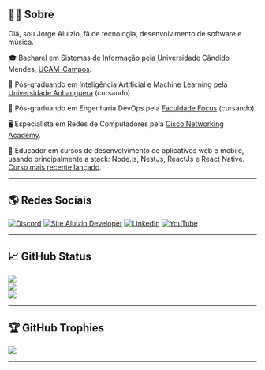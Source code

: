 ## 🧑‍💻 Sobre

Olá, sou Jorge Aluizio, fã de tecnologia, desenvolvimento de software e música.

🎓 Bacharel em Sistemas de Informação pela Universidade Cândido Mendes, [UCAM-Campos](https://www.ucam-campos.br/).

🥇 Pós-graduando em Inteligência Artificial e Machine Learning pela [Universidade Anhanguera](https://www.anhanguera.com/) (cursando).

🥇 Pós-graduando em Engenharia DevOps pela [Faculdade Focus](https://www.faculdadefocus.com.br/) (cursando).

🖥️ Especialista em Redes de Computadores pela [Cisco Networking Academy](https://www.netacad.com/).

📝 Educador em cursos de desenvolvimento de aplicativos web e mobile, usando principalmente a stack: Node.js, NestJs, ReactJs e React Native. [Curso mais recente lançado](https://www.conexnetworks.com.br/).

---

## 🌎 Redes Sociais

[![Discord](https://img.shields.io/badge/Discord-%237289DA.svg?logo=discord&logoColor=white)](https://discord.gg/3J87BMz5fD)
[![Site Aluizio Developer](https://img.shields.io/badge/Site-Blog-yellow)](https://aluiziodeveloper.com.br)
[![LinkedIn](https://img.shields.io/badge/LinkedIn-%230077B5.svg?logo=linkedin&logoColor=white)](https://www.linkedin.com/in/jorgealuizio/)
[![YouTube](https://img.shields.io/badge/YouTube-%23FF0000.svg?logo=YouTube&logoColor=white)](https://www.youtube.com/jorgealuizio) 

---

## 📈 GitHub Status

![](https://github-readme-stats.vercel.app/api?username=aluiziodeveloper&theme=radical&hide_border=false&include_all_commits=false&count_private=false)<br/>
![](https://github-readme-streak-stats.herokuapp.com/?user=aluiziodeveloper&theme=radical&hide_border=false)<br/>
![](https://github-readme-stats.vercel.app/api/top-langs/?username=aluiziodeveloper&theme=radical&hide_border=false&include_all_commits=false&count_private=false&layout=compact)

---

## 🏆 GitHub Trophies

![](https://github-profile-trophy.vercel.app/?username=aluiziodeveloper&theme=onedark&no-frame=false&no-bg=false&margin-w=4)

---

